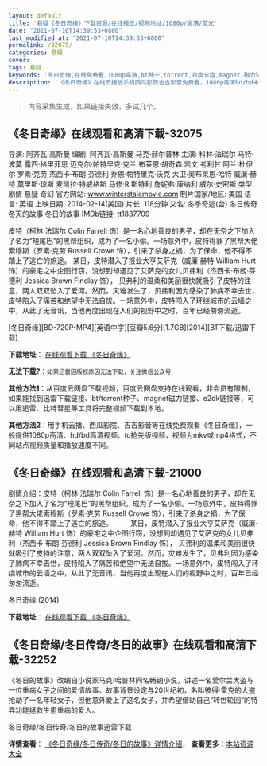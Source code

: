```yaml
---
layout: default
title: '悬疑《冬日奇缘》下载资源/在线播放/视频地址/1080p/高清/蓝光'
date: "2021-07-10T14:39:53+0800"
last_modified_at: "2021-07-10T14:39:53+0800"
permalink: /32075/
categories: 悬疑
cover:
tags: 悬疑
keywords: '冬日奇缘,在线免费看,1080p高清,bt种子,torrent,百度云盘,magnet,磁力链,迅雷下载资源'
description: '《冬日奇缘》在线云播放手机西瓜影院吉吉影音免费看，1080p高清bd/hd未删减完整版和tc抢先枪版，mkv/mp4格式，附带bt/torrent种子、magnet/磁力链、百度云盘、网盘资源迅雷下载链接'
---
```


>内容采集生成，如果链接失效，多试几个。


## 《冬日奇缘》在线观看和高清下载-32075

导演: 阿齐瓦·高斯曼 编剧: 阿齐瓦·高斯曼 马克·赫尔普林 主演: 科林·法瑞尔 马特·波莫 露西·格里菲思 迈克尔·帕特里克·克兰 布莱恩·胡奇森 凯文·考利甘 阿兰·杜伊尔 罗素·克劳 杰西卡·布朗·芬德利 乔恩·帕特里克·沃克 大卫·奥布莱恩·哈特 威廉·赫特 莫里斯·琼斯 麦凯拉·特威格斯 马修·R·斯特利 詹妮弗·康纳利 威尔·史密斯 类型: 剧情 悬疑 奇幻 官方网站: www.winterstalemovie.com 制片国家/地区: 美国 语言: 英语 上映日期: 2014-02-14(美国) 片长: 118分钟 又名: 冬季奇迹(台) 冬日传奇 冬天的故事 冬日的故事 IMDb链接: tt1837709

皮特（柯林·法瑞尔 Colin Farrell 饰）是一名心地善良的男子，却在无奈之下加入了名为“短尾巴”的黑帮组织，成为了一名小偷。一场意外中，皮特得罪了黑帮大佬索穆斯（罗素·克劳 Russell Crowe 饰），引来了杀身之祸，为了保命，他不得不踏上了逃亡的旅途。 某日，皮特潜入了报业大亨艾萨克（威廉·赫特 William Hurt 饰）的豪宅之中企图行窃，没想到却遇见了艾萨克的女儿贝弗利（杰西卡·布朗·芬德利 Jessica Brown Findlay 饰）， 贝弗利的温柔和美丽很快就吸引了皮特的注意，两人双双坠入了爱河。然而，灾难发生了，贝弗利因为感染了肺病不幸去世，皮特陷入了痛苦和绝望中无法自拔。一场意外中，皮特闯入了环绕城市的云墙之中，从此了无音讯，当他再度出现在人们的视野中之时，百年已经匆匆流逝。


[冬日奇缘][BD-720P-MP4][英语中字][豆瓣5.6分][1.7GB][2014][BT下载/迅雷下载]

**下载地址**： [在线观看下载 《冬日奇缘》](https://www.btdx8.com/torrent/winters_tale_2014.html) 


**无法下载?**：`如果迅雷因版权原因无法下载，关注微信公众号 `

**其他方法1**：从百度云网盘下载视频，百度云网盘支持在线观看，非会员有限制，如果能找到迅雷下载链接、bt/torrent种子、magnet磁力链接、e2dk链接等，可以用迅雷、比特彗星等工具将完整视频下载到本地。

**其他方法2**：用手机云播、西瓜影院、吉吉影音等在线免费观看《冬日奇缘》，一般提供1080p高清、hd/bd高清视频、tc抢先版视频，视频为mkv或mp4格式，不同站点视频质量和播放速度不同。


## 《冬日奇缘》在线观看和高清下载-21000

剧情介绍：皮特（柯林·法瑞尔 Colin Farrell 饰）是一名心地善良的男子，却在无奈之下加入了名为“短尾巴”的黑帮组织，成为了一名小偷。一场意外中，皮特得罪了黑帮大佬索穆斯（罗素·克劳 Russell Crowe 饰），引来了杀身之祸，为了保命，他不得不踏上了逃亡的旅途。  　　某日，皮特潜入了报业大亨艾萨克（威廉·赫特 William Hurt 饰）的豪宅之中企图行窃，没想到却遇见了艾萨克的女儿贝弗利（杰西卡·布朗·芬德利 Jessica Brown Findlay 饰）， 贝弗利的温柔和美丽很快就吸引了皮特的注意，两人双双坠入了爱河。然而，灾难发生了，贝弗利因为感染了肺病不幸去世，皮特陷入了痛苦和绝望中无法自拔。一场意外中，皮特闯入了环绕城市的云墙之中，从此了无音讯，当他再度出现在人们的视野中之时，百年已经匆匆流逝。


冬日奇缘 (2014)

**下载地址**： [在线观看下载 《冬日奇缘》](https://www.btbtdy.me/btdy/dy1529.html) 


## 《冬日奇缘/冬日传奇/冬日的故事》在线观看和高清下载-32252

《冬日的故事》改编自小说家马克&middot;哈普林同名畅销小说，讲述一名爱尔兰大盗与一位重病女子之间的爱情故事。故事背景设定与20世纪初，名叫彼得·雷克的大盗抢劫了一名年轻女子，但他意外爱上了这名女子，并希望借助自己“转世轮回”的特异功能拯救生患重病的爱人。</p>


冬日奇缘/冬日传奇/冬日的故事迅雷下载

**详情查看**： [《冬日奇缘/冬日传奇/冬日的故事》详情介绍](/movie/32252/)， **查看更多**：[本站资源大全](/movie/t/all/)


